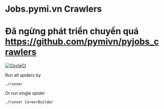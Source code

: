 # Jobs.pymi.vn Crawlers

# Đã ngừng phát triển chuyển quá https://github.com/pymivn/pyjobs_crawlers 
[![CircleCI](https://circleci.com/gh/tudoanh/pyjobs_crawlers.svg?style=svg)](https://circleci.com/gh/tudoanh/pyjobs_crawlers)

Run all spiders by

```
./runner
```

Or run single spider

```
./runner CareerBuilder
```

